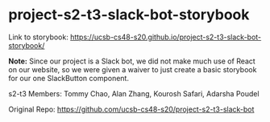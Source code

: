 # project-s2-t3-slack-bot-storybook

Link to storybook: https://ucsb-cs48-s20.github.io/project-s2-t3-slack-bot-storybook/

**Note:** Since our project is a Slack bot, we did not make much use of React on our website, so we were given a waiver 
to just create a basic storybook for our one SlackButton component.

s2-t3 Members: Tommy Chao, Alan Zhang, Kourosh Safari, Adarsha Poudel

Original Repo: https://github.com/ucsb-cs48-s20/project-s2-t3-slack-bot
